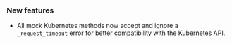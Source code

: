 ### New features

- All mock Kubernetes methods now accept and ignore a `_request_timeout` error for better compatibility with the Kubernetes API.
